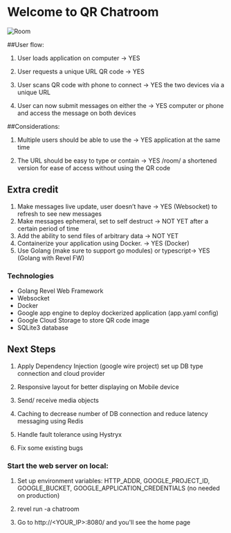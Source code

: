 # Welcome to QR Chatroom
![Room](https://storage.googleapis.com/qrchatroom.appspot.com/Capture.PNG)

##User flow:

1. User loads application on computer -> YES

2. User requests a unique URL QR code -> YES

3. User scans QR code with phone to connect -> YES
the two devices via a unique URL

4. User can now submit messages on either the -> YES
computer or phone and access the message on both devices

##Considerations:

1. Multiple users should be able to use the -> YES
application at the same time

2. The URL should be easy to type or contain -> YES /room/<roomName>
a shortened version for ease of access without using the QR code

## Extra credit

1. Make messages live update, user doesn’t have -> YES (Websocket)
to refresh to see new messages
2. Make messages ephemeral, set to self destruct -> NOT YET
after a certain period of time
3. Add the ability to send files of arbitrary data -> NOT YET
4. Containerize your application using Docker. -> YES (Docker)
5. Use Golang (make sure to support go modules) or typescript-> YES (Golang with Revel FW)

### Technologies
- Golang Revel Web Framework 
- Websocket
- Docker
- Google app engine to deploy dockerized application (app.yaml config)
- Google Cloud Storage to store QR code image
- SQLite3 database

## Next Steps
1. Apply Dependency Injection (google wire project) set up DB type connection and cloud provider

2. Responsive layout for better displaying on Mobile device

3. Send/ receive media objects

4. Caching to decrease number of DB connection and reduce latency messaging using Redis

5. Handle fault tolerance using Hystryx

6. Fix some existing bugs

### Start the web server on local:

 1. Set up environment variables:
     HTTP_ADDR, 
     GOOGLE_PROJECT_ID, 
     GOOGLE_BUCKET, 
     GOOGLE_APPLICATION_CREDENTIALS (no needed on production)
     
 2. revel run -a chatroom


 3. Go to http://<YOUR_IP>:8080/ and you'll see the home page

